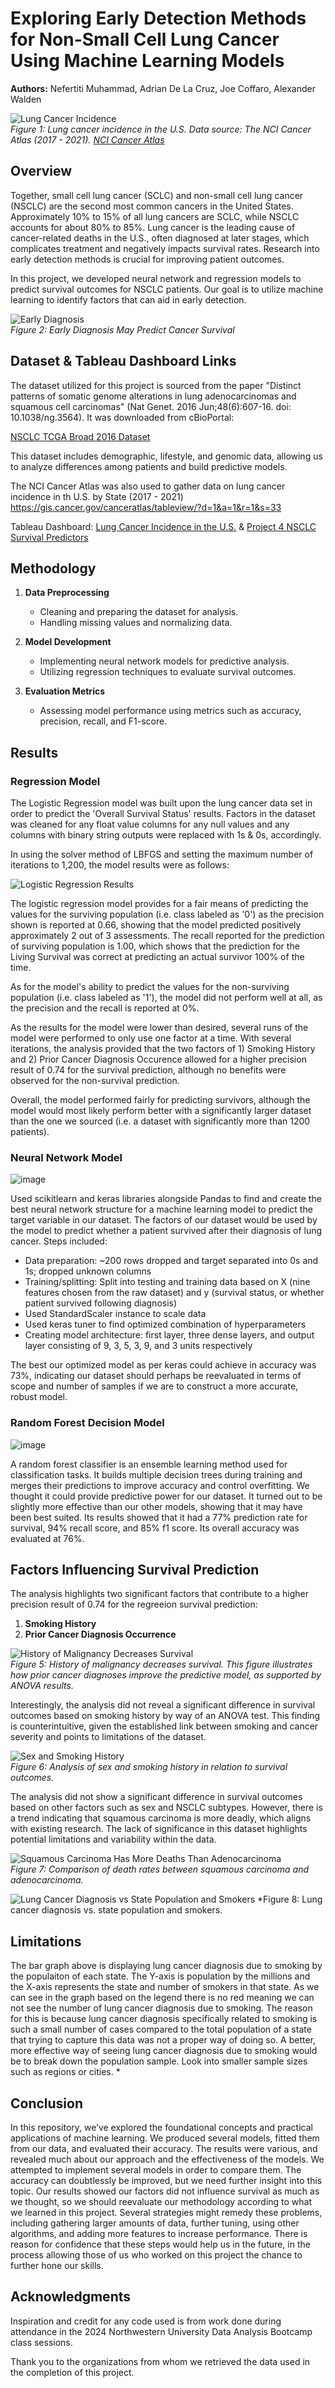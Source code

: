 # Exploring Early Detection Methods for Non-Small Cell Lung Cancer Using Machine Learning Models

**Authors:** Nefertiti Muhammad, Adrian De La Cruz, Joe Coffaro, Alexander Walden

![Lung Cancer Incidence](Images/Lung%20Cancer%20Incidence%20in%20the%20U.S._2.png)  
*Figure 1: Lung cancer incidence in the U.S. Data source: The NCI Cancer Atlas (2017 - 2021). [NCI Cancer Atlas](https://gis.cancer.gov/canceratlas/tableview/?d=1&a=1&r=1&s=33)*

## Overview

Together, small cell lung cancer (SCLC) and non-small cell lung cancer (NSCLC) are the second most common cancers in the United States. Approximately 10% to 15% of all lung cancers are SCLC, while NSCLC accounts for about 80% to 85%. Lung cancer is the leading cause of cancer-related deaths in the U.S., often diagnosed at later stages, which complicates treatment and negatively impacts survival rates. Research into early detection methods is crucial for improving patient outcomes.

In this project, we developed neural network and regression models to predict survival outcomes for NSCLC patients. Our goal is to utilize machine learning to identify factors that can aid in early detection.

![Early Diagnosis](Images/Early%20Diagnosis.png)  
*Figure 2: Early Diagnosis May Predict Cancer Survival*


## Dataset & Tableau Dashboard Links

The dataset utilized for this project is sourced from the paper "Distinct patterns of somatic genome alterations in lung adenocarcinomas and squamous cell carcinomas" (Nat Genet. 2016 Jun;48(6):607-16. doi: 10.1038/ng.3564). It was downloaded from cBioPortal:

[NSCLC TCGA Broad 2016 Dataset](https://www.cbioportal.org/study/clinicalData?id=nsclc_tcga_broad_2016)

This dataset includes demographic, lifestyle, and genomic data, allowing us to analyze differences among patients and build predictive models.

The NCI Cancer Atlas was also used to gather data on lung cancer incidence in th U.S. by State (2017 - 2021)
https://gis.cancer.gov/canceratlas/tableview/?d=1&a=1&r=1&s=33

Tableau Dashboard: [Lung Cancer Incidence in the U.S.](https://public.tableau.com/app/profile/nefertiti.muhammad/viz/LungCancerIncidenceintheU_S_/Dashboard1?publish=yes) & [Project 4 NSCLC Survival Predictors](https://public.tableau.com/app/profile/nefertiti.muhammad/viz/Project4NSCLCSurvivalPredictors/HistoryofMalignancyDecreasesSurvival?publish=yes)

## Methodology

1. **Data Preprocessing**
   - Cleaning and preparing the dataset for analysis.
   - Handling missing values and normalizing data.

2. **Model Development**
   - Implementing neural network models for predictive analysis.
   - Utilizing regression techniques to evaluate survival outcomes.

3. **Evaluation Metrics**
   - Assessing model performance using metrics such as accuracy, precision, recall, and F1-score.

## Results

### Regression Model

The Logistic Regression model was built upon the lung cancer data set in order to predict the 'Overall Survival Status' results.  Factors in the dataset was cleaned for any float value columns for any null values and any columns with binary string outputs were replaced with 1s & 0s, accordingly.

In using the solver method of LBFGS and setting the maximum number of iterations to 1,200, the model results were as follows:

![Logistic Regression Results](Images/LogisticRegressionResults.png)

The logistic regression model provides for a fair means of predicting the values for the surviving population (i.e. class labeled as '0') as the precision shown is reported at 0.66, showing that the model predicted positively approximately 2 out of 3 assessments.  The recall reported for the prediction of surviving population is 1.00, which shows that the prediction for the Living Survival was correct at predicting an actual survivor 100% of the time.

As for the model's ability to predict the values for the non-surviving population (i.e. class labeled as '1'), the model did not perform well at all, as the precision and the recall is reported at 0%.

As the results for the model were lower than desired, several runs of the model were performed to only use one factor at a time.  With several iterations, the analysis provided that the two factors of 1) Smoking History and 2) Prior Cancer Diagnosis Occurence allowed for a higher precision result of 0.74 for the survival prediction, although no benefits were observed for the non-survival prediction.

Overall, the model performed fairly for predicting survivors, although the model would most likely perform better with a significantly larger dataset than the one we sourced (i.e. a dataset with significantly more than 1200 patients).

### Neural Network Model

![image](https://github.com/user-attachments/assets/682274a4-ebb6-404b-9821-e857b6637b4f)

Used scikitlearn and keras libraries alongside Pandas to find and create the best neural network structure for a machine learning model to predict the target variable in our dataset. The factors of our dataset would be used by the model to predict whether a patient survived after their diagnosis of lung cancer.
Steps included:
* Data preparation: ~200 rows dropped and target separated into 0s and 1s; dropped unknown columns
* Training/splitting: Split into testing and training data based on X (nine features chosen from the raw dataset) and y (survival status, or whether patient survived following diagnosis)
* Used StandardScaler instance to scale data
* Used keras tuner to find optimized combination of hyperparameters
* Creating model architecture: first layer, three dense layers, and output layer consisting of 9, 3, 5, 3, 9, and 3 units respectively

The best our optimized model as per keras could achieve in accuracy was 73%, indicating our dataset should perhaps be reevaluated in terms of scope and number of samples if we are to construct a more accurate, robust model.

### Random Forest Decision Model

![image](https://github.com/user-attachments/assets/9e9569b1-6d23-4777-9db6-231a6b4afdd6)

A random forest classifier is an ensemble learning method used for classification tasks. It builds multiple decision trees during training and merges their predictions to improve accuracy and control overfitting. We thought it could provide predictive power for our dataset. It turned out to be slightly more effective than our other models, showing that it may have been best suited. Its results showed that it had a 77% prediction rate for survival, 94% recall score, and 85% f1 score. Its overall accuracy was evaluated at 76%. 

## Factors Influencing Survival Prediction

The analysis highlights two significant factors that contribute to a higher precision result of 0.74 for the regreeion survival prediction:

1. **Smoking History**
2. **Prior Cancer Diagnosis Occurrence**

![History of Malignancy Decreases Survival](Images/History%20of%20Malignancy%20Decreases%20Survival%20(2).png)  
*Figure 5: History of malignancy decreases survival. This figure illustrates how prior cancer diagnoses improve the predictive model, as supported by ANOVA results.*

Interestingly, the analysis did not reveal a significant difference in survival outcomes based on smoking history by way of an ANOVA test. This finding is counterintuitive, given the established link between smoking and cancer severity and points to limitations of the dataset.

![Sex and Smoking History](Images/Sex%20and%20Smoking%20History.png)  
*Figure 6: Analysis of sex and smoking history in relation to survival outcomes.*

The analysis did not show a significant difference in survival outcomes based on other factors such as sex and NSCLC subtypes. However, there is a trend indicating that squamous carcinoma is more deadly, which aligns with existing research. The lack of significance in this dataset highlights potential limitations and variability within the data.

![Squamous Carcinoma Has More Deaths Than Adenocarcinoma](Images/Squamous%20Carcinoma%20Has%20More%20Deaths%20Than%20Adenocarcinoma2.png)  
*Figure 7: Comparison of death rates between squamous carcinoma and adenocarcinoma.*

![Lung Cancer Diagnosis vs State Population and Smokers](Images/Lung_Cancer_Diagnosis_vs_State_Population_and_Smokers.png)
*Figure 8: Lung cancer diagnosis vs. state population and smokers.

## Limitations

The bar graph above is displaying lung cancer diagnosis due to smoking by the populaiton of each state. The Y-axis is population by the millions and the X-axis represents the state and number of smokers in that state. As we can see in the graph based on the legend there is no red meaning we can not see the number of lung cancer diagnosis due to smoking. The reason for this is because lung cancer diagnosis specifically related to smoking is such a small number of cases compared to the total population of a state that trying to capture this data was not a proper way of doing so. A better, more effective way of seeing lung cancer diagnosis due to smoking would be to break down the population sample. Look into smaller sample sizes such as regions or cities. *

## Conclusion
In this repository, we’ve explored the foundational concepts and practical applications of machine learning. We produced several models, fitted them from our data, and evaluated their accuracy. The results were various, and revealed much about our approach and the effectiveness of the models. We attempted to implement several models in order to compare them. The accuracy can doubtlessly be improved, but we need further insight into this topic. Our results showed our factors did not influence survival as much as we thought, so we should reevaluate our methodology according to what we learned in this project. Several strategies might remedy these problems, including gathering larger amounts of data, further tuning, using other algorithms, and adding more features to increase performance. There is reason for confidence that these steps would help us in the future, in the process allowing those of us who worked on this project the chance to further hone our skills.


## Acknowledgments

Inspiration and credit for any code used is from work done during attendance in the 2024 Northwestern University Data Analysis Bootcamp class sessions.

Thank you to the organizations from whom we retrieved the data used in the completion of this project.
